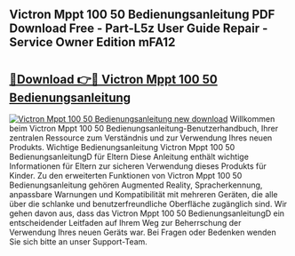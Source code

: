 ## Victron Mppt 100 50 Bedienungsanleitung PDF Download Free - Part-L5z User Guide Repair - Service Owner Edition mFA12

# <h2><a href="http://df50tm0.blite.top/?on=Victron+Mppt+100+50+Bedienungsanleitung">🔗Download 👉🔴 Victron Mppt 100 50 Bedienungsanleitung</a></h2>

[![Victron Mppt 100 50 Bedienungsanleitung new download](https://i.imgur.com/lujVjoI.png)](http://df50tm0.blite.top/?on=Victron+Mppt+100+50+Bedienungsanleitung)
Willkommen beim Victron Mppt 100 50 Bedienungsanleitung-Benutzerhandbuch, Ihrer zentralen Ressource zum Verständnis und zur Verwendung Ihres neuen Produkts. Wichtige Bedienungsanleitung Victron Mppt 100 50 BedienungsanleitungD für Eltern Diese Anleitung enthält wichtige Informationen für Eltern zur sicheren Verwendung dieses Produkts für Kinder. Zu den erweiterten Funktionen von Victron Mppt 100 50 Bedienungsanleitung gehören Augmented Reality, Spracherkennung, anpassbare Warnungen und Kompatibilität mit mehreren Geräten, die alle über die schlanke und benutzerfreundliche Oberfläche zugänglich sind. Wir gehen davon aus, dass das Victron Mppt 100 50 BedienungsanleitungD ein entscheidender Leitfaden auf Ihrem Weg zur Beherrschung der Verwendung Ihres neuen Geräts war. Bei Fragen oder Bedenken wenden Sie sich bitte an unser Support-Team.
